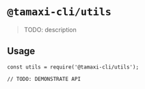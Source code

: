 # `@tamaxi-cli/utils`

> TODO: description

## Usage

```
const utils = require('@tamaxi-cli/utils');

// TODO: DEMONSTRATE API
```
